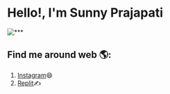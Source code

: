 # Hello!, I'm Sunny Prajapati 
![***](https://c.tenor.com/yCFHzEvKa9MAAAAj/hello.gif)

## Find me around web 🌎:
1. [Instagram](https://www.instagram.com/sunnyprajapati_s5/)😄
2. [Replit](https://replit.com/@sunnycode9325)✍
